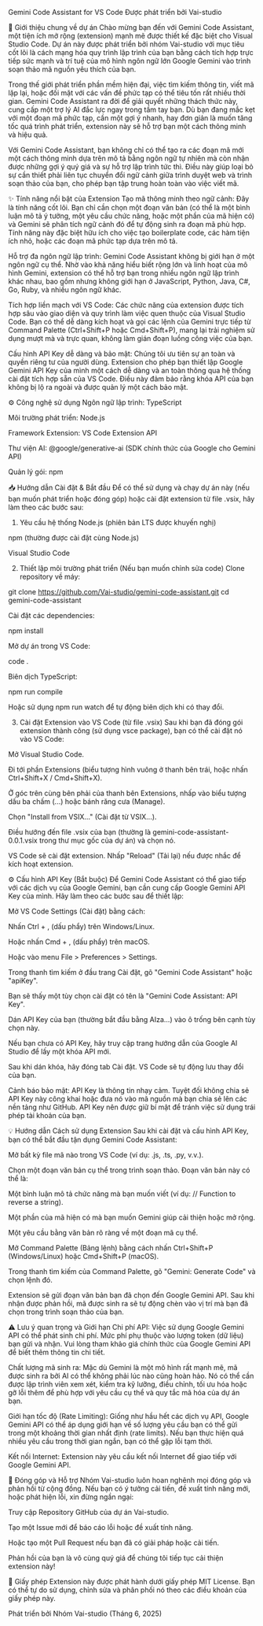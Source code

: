 Gemini Code Assistant for VS Code
Được phát triển bởi Vai-studio

🚀 Giới thiệu chung về dự án
Chào mừng bạn đến với Gemini Code Assistant, một tiện ích mở rộng (extension) mạnh mẽ được thiết kế đặc biệt cho Visual Studio Code. Dự án này được phát triển bởi nhóm Vai-studio với mục tiêu cốt lõi là cách mạng hóa quy trình lập trình của bạn bằng cách tích hợp trực tiếp sức mạnh và trí tuệ của mô hình ngôn ngữ lớn Google Gemini vào trình soạn thảo mã nguồn yêu thích của bạn.

Trong thế giới phát triển phần mềm hiện đại, việc tìm kiếm thông tin, viết mã lặp lại, hoặc đối mặt với các vấn đề phức tạp có thể tiêu tốn rất nhiều thời gian. Gemini Code Assistant ra đời để giải quyết những thách thức này, cung cấp một trợ lý AI đắc lực ngay trong tầm tay bạn. Dù bạn đang mắc kẹt với một đoạn mã phức tạp, cần một gợi ý nhanh, hay đơn giản là muốn tăng tốc quá trình phát triển, extension này sẽ hỗ trợ bạn một cách thông minh và hiệu quả.

Với Gemini Code Assistant, bạn không chỉ có thể tạo ra các đoạn mã mới một cách thông minh dựa trên mô tả bằng ngôn ngữ tự nhiên mà còn nhận được những gợi ý quý giá và sự hỗ trợ lập trình tức thì. Điều này giúp loại bỏ sự cần thiết phải liên tục chuyển đổi ngữ cảnh giữa trình duyệt web và trình soạn thảo của bạn, cho phép bạn tập trung hoàn toàn vào việc viết mã.

✨ Tính năng nổi bật của Extension
Tạo mã thông minh theo ngữ cảnh: Đây là tính năng cốt lõi. Bạn chỉ cần chọn một đoạn văn bản (có thể là một bình luận mô tả ý tưởng, một yêu cầu chức năng, hoặc một phần của mã hiện có) và Gemini sẽ phân tích ngữ cảnh đó để tự động sinh ra đoạn mã phù hợp. Tính năng này đặc biệt hữu ích cho việc tạo boilerplate code, các hàm tiện ích nhỏ, hoặc các đoạn mã phức tạp dựa trên mô tả.

Hỗ trợ đa ngôn ngữ lập trình: Gemini Code Assistant không bị giới hạn ở một ngôn ngữ cụ thể. Nhờ vào khả năng hiểu biết rộng lớn và linh hoạt của mô hình Gemini, extension có thể hỗ trợ bạn trong nhiều ngôn ngữ lập trình khác nhau, bao gồm nhưng không giới hạn ở JavaScript, Python, Java, C#, Go, Ruby, và nhiều ngôn ngữ khác.

Tích hợp liền mạch với VS Code: Các chức năng của extension được tích hợp sâu vào giao diện và quy trình làm việc quen thuộc của Visual Studio Code. Bạn có thể dễ dàng kích hoạt và gọi các lệnh của Gemini trực tiếp từ Command Palette (Ctrl+Shift+P hoặc Cmd+Shift+P), mang lại trải nghiệm sử dụng mượt mà và trực quan, không làm gián đoạn luồng công việc của bạn.

Cấu hình API Key dễ dàng và bảo mật: Chúng tôi ưu tiên sự an toàn và quyền riêng tư của người dùng. Extension cho phép bạn thiết lập Google Gemini API Key của mình một cách dễ dàng và an toàn thông qua hệ thống cài đặt tích hợp sẵn của VS Code. Điều này đảm bảo rằng khóa API của bạn không bị lộ ra ngoài và được quản lý một cách bảo mật.

⚙️ Công nghệ sử dụng
Ngôn ngữ lập trình: TypeScript

Môi trường phát triển: Node.js

Framework Extension: VS Code Extension API

Thư viện AI: @google/generative-ai (SDK chính thức của Google cho Gemini API)

Quản lý gói: npm

📥 Hướng dẫn Cài đặt & Bắt đầu
Để có thể sử dụng và chạy dự án này (nếu bạn muốn phát triển hoặc đóng góp) hoặc cài đặt extension từ file .vsix, hãy làm theo các bước sau:

1. Yêu cầu hệ thống
Node.js (phiên bản LTS được khuyến nghị)

npm (thường được cài đặt cùng Node.js)

Visual Studio Code

2. Thiết lập môi trường phát triển (Nếu bạn muốn chỉnh sửa code)
Clone repository về máy:

git clone https://github.com/Vai-studio/gemini-code-assistant.git
cd gemini-code-assistant

Cài đặt các dependencies:

npm install

Mở dự án trong VS Code:

code .

Biên dịch TypeScript:

npm run compile

Hoặc sử dụng npm run watch để tự động biên dịch khi có thay đổi.

3. Cài đặt Extension vào VS Code (từ file .vsix)
Sau khi bạn đã đóng gói extension thành công (sử dụng vsce package), bạn có thể cài đặt nó vào VS Code:

Mở Visual Studio Code.

Đi tới phần Extensions (biểu tượng hình vuông ở thanh bên trái, hoặc nhấn Ctrl+Shift+X / Cmd+Shift+X).

Ở góc trên cùng bên phải của thanh bên Extensions, nhấp vào biểu tượng dấu ba chấm (...) hoặc bánh răng cưa (Manage).

Chọn "Install from VSIX..." (Cài đặt từ VSIX...).

Điều hướng đến file .vsix của bạn (thường là gemini-code-assistant-0.0.1.vsix trong thư mục gốc của dự án) và chọn nó.

VS Code sẽ cài đặt extension. Nhấp "Reload" (Tải lại) nếu được nhắc để kích hoạt extension.

⚙️ Cấu hình API Key (Bắt buộc)
Để Gemini Code Assistant có thể giao tiếp với các dịch vụ của Google Gemini, bạn cần cung cấp Google Gemini API Key của mình. Hãy làm theo các bước sau để thiết lập:

Mở VS Code Settings (Cài đặt) bằng cách:

Nhấn Ctrl + , (dấu phẩy) trên Windows/Linux.

Hoặc nhấn Cmd + , (dấu phẩy) trên macOS.

Hoặc vào menu File > Preferences > Settings.

Trong thanh tìm kiếm ở đầu trang Cài đặt, gõ "Gemini Code Assistant" hoặc "apiKey".

Bạn sẽ thấy một tùy chọn cài đặt có tên là "Gemini Code Assistant: API Key".

Dán API Key của bạn (thường bắt đầu bằng AIza...) vào ô trống bên cạnh tùy chọn này.

Nếu bạn chưa có API Key, hãy truy cập trang hướng dẫn của Google AI Studio để lấy một khóa API mới.

Sau khi dán khóa, hãy đóng tab Cài đặt. VS Code sẽ tự động lưu thay đổi của bạn.

Cảnh báo bảo mật: API Key là thông tin nhạy cảm. Tuyệt đối không chia sẻ API Key này công khai hoặc đưa nó vào mã nguồn mà bạn chia sẻ lên các nền tảng như GitHub. API Key nên được giữ bí mật để tránh việc sử dụng trái phép tài khoản của bạn.

💡 Hướng dẫn Cách sử dụng Extension
Sau khi cài đặt và cấu hình API Key, bạn có thể bắt đầu tận dụng Gemini Code Assistant:

Mở bất kỳ file mã nào trong VS Code (ví dụ: .js, .ts, .py, v.v.).

Chọn một đoạn văn bản cụ thể trong trình soạn thảo. Đoạn văn bản này có thể là:

Một bình luận mô tả chức năng mà bạn muốn viết (ví dụ: // Function to reverse a string).

Một phần của mã hiện có mà bạn muốn Gemini giúp cải thiện hoặc mở rộng.

Một yêu cầu bằng văn bản rõ ràng về một đoạn mã cụ thể.

Mở Command Palette (Bảng lệnh) bằng cách nhấn Ctrl+Shift+P (Windows/Linux) hoặc Cmd+Shift+P (macOS).

Trong thanh tìm kiếm của Command Palette, gõ "Gemini: Generate Code" và chọn lệnh đó.

Extension sẽ gửi đoạn văn bản bạn đã chọn đến Google Gemini API. Sau khi nhận được phản hồi, mã được sinh ra sẽ tự động chèn vào vị trí mà bạn đã chọn trong trình soạn thảo của bạn.

⚠️ Lưu ý quan trọng và Giới hạn
Chi phí API: Việc sử dụng Google Gemini API có thể phát sinh chi phí. Mức phí phụ thuộc vào lượng token (dữ liệu) bạn gửi và nhận. Vui lòng tham khảo giá chính thức của Google Gemini API để biết thêm thông tin chi tiết.

Chất lượng mã sinh ra: Mặc dù Gemini là một mô hình rất mạnh mẽ, mã được sinh ra bởi AI có thể không phải lúc nào cũng hoàn hảo. Nó có thể cần được lập trình viên xem xét, kiểm tra kỹ lưỡng, điều chỉnh, tối ưu hóa hoặc gỡ lỗi thêm để phù hợp với yêu cầu cụ thể và quy tắc mã hóa của dự án bạn.

Giới hạn tốc độ (Rate Limiting): Giống như hầu hết các dịch vụ API, Google Gemini API có thể áp dụng giới hạn về số lượng yêu cầu bạn có thể gửi trong một khoảng thời gian nhất định (rate limits). Nếu bạn thực hiện quá nhiều yêu cầu trong thời gian ngắn, bạn có thể gặp lỗi tạm thời.

Kết nối Internet: Extension này yêu cầu kết nối Internet để giao tiếp với Google Gemini API.

🤝 Đóng góp và Hỗ trợ
Nhóm Vai-studio luôn hoan nghênh mọi đóng góp và phản hồi từ cộng đồng. Nếu bạn có ý tưởng cải tiến, đề xuất tính năng mới, hoặc phát hiện lỗi, xin đừng ngần ngại:

Truy cập Repository GitHub của dự án Vai-studio.

Tạo một Issue mới để báo cáo lỗi hoặc đề xuất tính năng.

Hoặc tạo một Pull Request nếu bạn đã có giải pháp hoặc cải tiến.

Phản hồi của bạn là vô cùng quý giá để chúng tôi tiếp tục cải thiện extension này!

📄 Giấy phép
Extension này được phát hành dưới giấy phép MIT License. Bạn có thể tự do sử dụng, chỉnh sửa và phân phối nó theo các điều khoản của giấy phép này.

Phát triển bởi Nhóm Vai-studio
(Tháng 6, 2025)